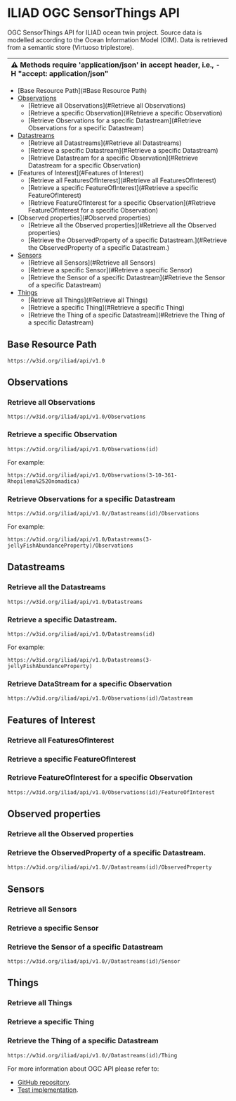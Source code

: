 # ILIAD OGC SensorThings API 
OGC SensorThings API for ILIAD ocean twin project.
Source data is modelled according to the Ocean Information Model (OIM).
Data is retrieved from a semantic store (Virtuoso triplestore).

| :warning: Methods require 'application/json' in accept header, i.e., -H "accept: application/json"   |
|:-----------------------------------------------------------------------------------------------------|


- [Base Resource Path](#Base Resource Path)
- [Observations](#Observations)
  * [Retrieve all Observations](#Retrieve all Observations)
  * [Retrieve a specific Observation](#Retrieve a specific Observation)
  * [Retrieve Observations for a specific Datastream](#Retrieve Observations for a specific Datastream)
- [Datastreams](#Datastreams)
  * [Retrieve all Datastreams](#Retrieve all Datastreams)
  * [Retrieve a specific Datastream](#Retrieve a specific Datastream)
  * [Retrieve Datastream for a specific Observation](#Retrieve Datastream for a specific Observation)
- [Features of Interest](#Features of Interest)
  * [Retrieve all FeaturesOfInterest](#Retrieve all FeaturesOfInterest)
  * [Retrieve a specific FeatureOfInterest](#Retrieve a specific FeatureOfInterest)
  * [Retrieve FeatureOfInterest for a specific Observation](#Retrieve FeatureOfInterest for a specific Observation)
- [Observed properties](#Observed properties)
  * [Retrieve all the Observed properties](#Retrieve all the Observed properties)
  * [Retrieve the ObservedProperty of a specific Datastream.](#Retrieve the ObservedProperty of a specific Datastream.)
- [Sensors](#Sensors)
  * [Retrieve all Sensors](#Retrieve all Sensors)
  * [Retrieve a specific Sensor](#Retrieve a specific Sensor)
  * [Retrieve the Sensor of a specific Datastream](#Retrieve the Sensor of a specific Datastream)
- [Things](#Things)
  * [Retrieve all Things](#Retrieve all Things)
  * [Retrieve a specific Thing](#Retrieve a specific Thing)
  * [Retrieve the Thing of a specific Datastream](#Retrieve the Thing of a specific Datastream)


## Base Resource Path
```
https://w3id.org/iliad/api/v1.0
```
## Observations
### Retrieve all Observations
```
https://w3id.org/iliad/api/v1.0/Observations
```
### Retrieve a specific Observation
```
https://w3id.org/iliad/api/v1.0/Observations(id)
```
For example:
```
https://w3id.org/iliad/api/v1.0/Observations(3-10-361-Rhopilema%2520nomadica)
```
### Retrieve Observations for a specific Datastream
```
https://w3id.org/iliad/api/v1.0//Datastreams(id)/Observations
```
For example:
```
https://w3id.org/iliad/api/v1.0/Datastreams(3-jellyFishAbundanceProperty)/Observations
```

## Datastreams
### Retrieve all the Datastreams
```
https://w3id.org/iliad/api/v1.0/Datastreams
```
### Retrieve a specific Datastream.
```
https://w3id.org/iliad/api/v1.0/Datastreams(id)
```
For example:
```
https://w3id.org/iliad/api/v1.0/Datastreams(3-jellyFishAbundanceProperty)
```
### Retrieve DataStream for a specific Observation
```
https://w3id.org/iliad/api/v1.0/Observations(id)/Datastream
```


## Features of Interest
### Retrieve all FeaturesOfInterest

### Retrieve a specific FeatureOfInterest

### Retrieve FeatureOfInterest for a specific Observation
```
https://w3id.org/iliad/api/v1.0/Observations(id)/FeatureOfInterest
```

## Observed properties
### Retrieve all the Observed properties

### Retrieve the ObservedProperty of a specific Datastream.
```
https://w3id.org/iliad/api/v1.0//Datastreams(id)/ObservedProperty
```

## Sensors
### Retrieve all Sensors

### Retrieve a specific Sensor

### Retrieve the Sensor of a specific Datastream
```
https://w3id.org/iliad/api/v1.0//Datastreams(id)/Sensor
```

## Things
### Retrieve all Things

### Retrieve a specific Thing

### Retrieve the Thing of a specific Datastream
```
https://w3id.org/iliad/api/v1.0//Datastreams(id)/Thing
```


For more information about OGC API please refer to:
* [GitHub repository](https://github.com/opengeospatial/sensorthings).
* [Test implementation](https://developers.sensorup.com/docs/#observations_get).

